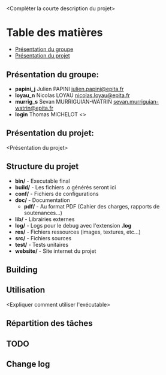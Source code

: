 # <Trouver un nom de projet>
<Compléter la courte description du projet>

# Table des matières
* [Présentation du groupe](#présentation-du-groupe-)
* [Présentation du projet](#présentation-du-projet-)

## Présentation du groupe: <Nom du groupe>
* **papini_j** Julien PAPINI <julien.papini@epita.fr>
* **loyau_n** Nicolas LOYAU <nicolas.loyau@epita.fr>
* **murrig_s** Sevan MURRIGUIAN-WATRIN <sevan.murriguian-watrin@epita.fr>
* **login** Thomas MICHELOT <>

## Présentation du projet: <Nom du projet>
<Présentation du projet>

## Structure du projet
* **bin/** - Executable final
* **build/** - Les fichiers .o générés seront ici
* **conf/** - Fichiers de configurations
* **doc/** - Documentation
	* **pdf/** - Au format PDF (Cahier des charges, rapports de soutenances...)
* **lib/** - Librairies externes
* **log/** - Logs pour le debug avec l'extension **.log**
* **res/** - Fichiers ressources (images, textures, etc...)
* **src/** - Fichiers sources
* **test/** - Tests unitaires
* **website/** - Site internet du projet

## Building
<Expliquer comment build le projet>

## Utilisation
<Expliquer comment utiliser l'exécutable>

## Répartition des tâches

## TODO

## Change log